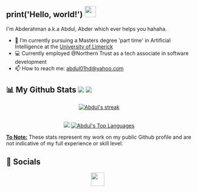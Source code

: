 ## print('Hello, world!') <img src="https://github.com/nixin72/nixin72/blob/master/wave.gif" height="30" width="30">

I'm Abderahman a.k.a Abdul, Abder which ever helps you hahaha.

- 🎒 I’m currently pursuing a Masters degree 'part time' in Artificial Intelligence at the [University of Limerick](https://www.ul.ie/)
- 💻 Currently employed @Northern Trust as a tech associate in software development
- 📫 How to reach me: <a href='mailto:abdul01hd@yahoo.com'>abdul01hd@yahoo.com </a>

## 📊 My Github Stats <a href='https://github.com/abduldevlab?tab=followers'><img src='https://img.shields.io/github/followers/abduldevlab?label=Followers&style=social'></a> <a href='https://github.com/abduldevlab'><img src='https://komarev.com/ghpvc/?username=abduldevlab'></a>
<p align="center">
    <a href="https://github.com/anuraghazra/github-readme-stats">
        <img title="🔥 Get streak stats for your profile at git.io/streak-stats" alt="Abdul's streak" src="https://streak-stats.demolab.com/?user=abduldevlab&theme=chartreuse-dark&hide_border=true&bg_color=30363D"/>
    </a>
</p>
<p align="center">
  <br/>
  <a href='https://github.com/anuraghazra/github-readme-stats'><img src='https://github-readme-stats.vercel.app/api?username=abduldevlab&count_private=true&layout=compact&theme=great-gatsby&show_icons=true&hide_border=true&bg_color=0D1117'></a>
  <a href="https://github.com/anuraghazra/github-readme-stats"><img alt="Abdul's Top Languages" src="https://github-readme-stats.vercel.app/api/top-langs/?username=abduldevlab&langs_count=8&count_private=true&layout=compact&theme=midnight-purple&hide_border=true&bg_color=0D1117&show_icons=true" /></a>
  <p><u><b>To Note:</b></u> These stats represent my work on my public Github profile and are not indicative of my full experience or skill level.</p>
</p>

## 📲 Socials
<p align='center'>
  <a href='https://www.linkedin.com/in/abder-h-244940193/'><img src='https://www.iconfinder.com/icons/5296501/download/svg/128' style='height:36px;width:36px;'/></a>&nbsp;&nbsp;
  <!-- <a href='https://twitter.com/'><img src='https://www.iconfinder.com/icons/5296514/download/svg/128' style='height:36px;width:36px;' /></a>&nbsp;&nbsp;
  <a href='https://www.instagram.com//'><img src='https://www.iconfinder.com/icons/5296765/download/svg/128' style='height:36px;width:36px;' /></a>&nbsp;&nbsp;
  <a href='https://www.youtube.com/channel/UCcZAfX7FlHBgD2Wi7xQWfMw'><img src='https://www.iconfinder.com/icons/5296521/download/svg/128' style='height:36px;width:36px;' /></a> -->
</p>